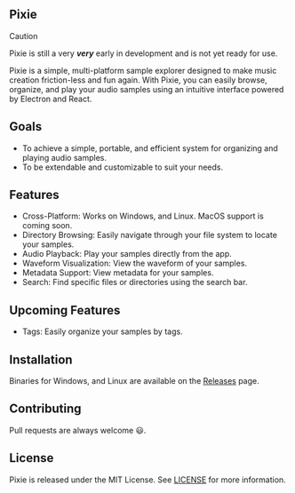 ## Pixie

> [!CAUTION]
> Pixie is still a very **_very_** early in development and is not yet ready for use.

Pixie is a simple, multi-platform sample explorer designed to make music creation friction-less and fun again. With Pixie, you can easily browse, organize, and play your audio samples using an intuitive interface powered by Electron and React.

## Goals

- To achieve a simple, portable, and efficient system for organizing and playing audio samples.
- To be extendable and customizable to suit your needs.

## Features

- Cross-Platform: Works on Windows, and Linux. MacOS support is coming soon.
- Directory Browsing: Easily navigate through your file system to locate your samples.
- Audio Playback: Play your samples directly from the app.
- Waveform Visualization: View the waveform of your samples.
- Metadata Support: View metadata for your samples.
- Search: Find specific files or directories using the search bar.

## Upcoming Features

- Tags: Easily organize your samples by tags.

## Installation

Binaries for Windows, and Linux are available on the [Releases](https://github.com/samanshaiza004/pixie/releases) page.

## Contributing

Pull requests are always welcome 😃.

## License

Pixie is released under the MIT License. See [LICENSE](LICENSE) for more information.
